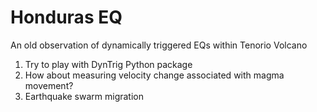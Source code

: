 # Honduras EQ
An old observation of dynamically triggered EQs within Tenorio Volcano

1. Try to play with DynTrig Python package 
2. How about measuring velocity change associated with magma movement?
3. Earthquake swarm migration
